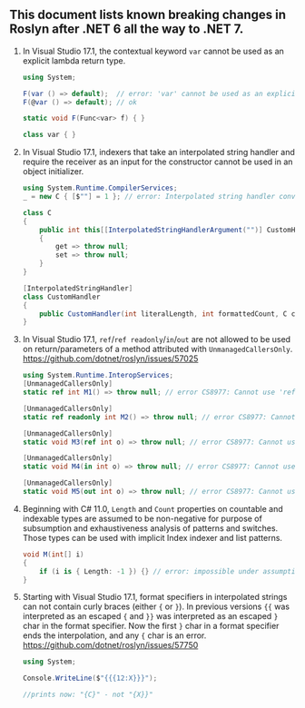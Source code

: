 ## This document lists known breaking changes in Roslyn after .NET 6 all the way to .NET 7.

1. In Visual Studio 17.1, the contextual keyword `var` cannot be used as an explicit lambda return type.

    ```csharp
    using System;

    F(var () => default);  // error: 'var' cannot be used as an explicit lambda return type
    F(@var () => default); // ok

    static void F(Func<var> f) { }

    class var { }
    ```

2. In Visual Studio 17.1, indexers that take an interpolated string handler and require the receiver as an input for the constructor cannot be used in an object initializer.

    ```cs
    using System.Runtime.CompilerServices;
    _ = new C { [$""] = 1 }; // error: Interpolated string handler conversions that reference the instance being indexed cannot be used in indexer member initializers.

    class C
    {
        public int this[[InterpolatedStringHandlerArgument("")] CustomHandler c]
        {
            get => throw null;
            set => throw null;
        }
    }

    [InterpolatedStringHandler]
    class CustomHandler
    {
        public CustomHandler(int literalLength, int formattedCount, C c) {}
    }
    ```

3. In Visual Studio 17.1, `ref`/`ref readonly`/`in`/`out` are not allowed to be used on return/parameters of a method attributed with `UnmanagedCallersOnly`.  
https://github.com/dotnet/roslyn/issues/57025

    ```cs
    using System.Runtime.InteropServices;
    [UnmanagedCallersOnly]
    static ref int M1() => throw null; // error CS8977: Cannot use 'ref', 'in', or 'out' in a method attributed with 'UnmanagedCallersOnly'.

    [UnmanagedCallersOnly]
    static ref readonly int M2() => throw null; // error CS8977: Cannot use 'ref', 'in', or 'out' in a method attributed with 'UnmanagedCallersOnly'.

    [UnmanagedCallersOnly]
    static void M3(ref int o) => throw null; // error CS8977: Cannot use 'ref', 'in', or 'out' in a method attributed with 'UnmanagedCallersOnly'.

    [UnmanagedCallersOnly]
    static void M4(in int o) => throw null; // error CS8977: Cannot use 'ref', 'in', or 'out' in a method attributed with 'UnmanagedCallersOnly'.

    [UnmanagedCallersOnly]
    static void M5(out int o) => throw null; // error CS8977: Cannot use 'ref', 'in', or 'out' in a method attributed with 'UnmanagedCallersOnly'.
    ```

4. Beginning with C# 11.0, `Length` and `Count` properties on countable and indexable types
are assumed to be non-negative for purpose of subsumption and exhaustiveness analysis of patterns and switches.
Those types can be used with implicit Index indexer and list patterns.

    ```csharp
    void M(int[] i)
    {
        if (i is { Length: -1 }) {} // error: impossible under assumption of non-negative length
    }
    ```

5. Starting with Visual Studio 17.1, format specifiers in interpolated strings can not contain curly braces (either `{` or `}`). In previous versions `{{` was interpreted as an escaped `{` and `}}` was interpreted as an escaped `}` char in the format specifier. Now the first `}` char in a format specifier ends the interpolation, and any `{` char is an error.
https://github.com/dotnet/roslyn/issues/57750

    ```csharp
    using System;

    Console.WriteLine($"{{{12:X}}}");

    //prints now: "{C}" - not "{X}}"
    ```
